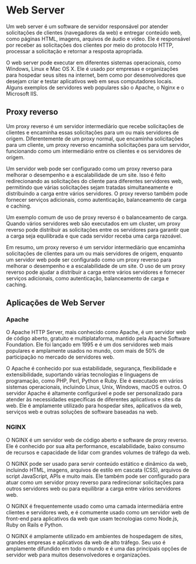 # Web Server

Um web server é um software de servidor responsável por atender solicitações de clientes (navegadores da web) e entregar conteúdo web, como páginas HTML, imagens, arquivos de áudio e vídeo. Ele é responsável por receber as solicitações dos clientes por meio do protocolo HTTP, processar a solicitação e retornar a resposta apropriada.

O web server pode executar em diferentes sistemas operacionais, como Windows, Linux e Mac OS X. Ele é usado por empresas e organizações para hospedar seus sites na internet, bem como por desenvolvedores que desejam criar e testar aplicativos web em seus computadores locais. Alguns exemplos de servidores web populares são o Apache, o Nginx e o Microsoft IIS.

## Proxy reverso

Um proxy reverso é um servidor intermediário que recebe solicitações de clientes e encaminha essas solicitações para um ou mais servidores de origem. Diferentemente de um proxy normal, que encaminha solicitações para um cliente, um proxy reverso encaminha solicitações para um servidor, funcionando como um intermediário entre os clientes e os servidores de origem.

Um servidor web pode ser configurado como um proxy reverso para melhorar o desempenho e a escalabilidade de um site. Isso é feito redirecionando as solicitações do cliente para diferentes servidores web, permitindo que várias solicitações sejam tratadas simultaneamente e distribuindo a carga entre vários servidores. O proxy reverso também pode fornecer serviços adicionais, como autenticação, balanceamento de carga e caching.

Um exemplo comum de uso de proxy reverso é o balanceamento de carga. Quando vários servidores web são executados em um cluster, um proxy reverso pode distribuir as solicitações entre os servidores para garantir que a carga seja equilibrada e que cada servidor receba uma carga razoável.

Em resumo, um proxy reverso é um servidor intermediário que encaminha solicitações de clientes para um ou mais servidores de origem, enquanto um servidor web pode ser configurado como um proxy reverso para melhorar o desempenho e a escalabilidade de um site. O uso de um proxy reverso pode ajudar a distribuir a carga entre vários servidores e fornecer serviços adicionais, como autenticação, balanceamento de carga e caching.

## Aplicações de Web Server

### Apache

O Apache HTTP Server, mais conhecido como Apache, é um servidor web de código aberto, gratuito e multiplataforma, mantido pela Apache Software Foundation. Ele foi lançado em 1995 e é um dos servidores web mais populares e amplamente usados no mundo, com mais de 50% de participação no mercado de servidores web.

O Apache é conhecido por sua estabilidade, segurança, flexibilidade e extensibilidade, suportando várias tecnologias e linguagens de programação, como PHP, Perl, Python e Ruby. Ele é executado em vários sistemas operacionais, incluindo Linux, Unix, Windows, macOS e outros. O servidor Apache é altamente configurável e pode ser personalizado para atender às necessidades específicas de diferentes aplicativos e sites da web. Ele é amplamente utilizado para hospedar sites, aplicativos da web, serviços web e outras soluções de software baseadas na web.

### NGINX

O NGINX é um servidor web de código aberto e software de proxy reverso. Ele é conhecido por sua alta performance, escalabilidade, baixo consumo de recursos e capacidade de lidar com grandes volumes de tráfego da web.

O NGINX pode ser usado para servir conteúdo estático e dinâmico da web, incluindo HTML, imagens, arquivos de estilo em cascata (CSS), arquivos de script JavaScript, APIs e muito mais. Ele também pode ser configurado para atuar como um servidor proxy reverso para redirecionar solicitações para outros servidores web ou para equilibrar a carga entre vários servidores web.

O NGINX é frequentemente usado como uma camada intermediária entre clientes e servidores web, e é comumente usado como um servidor web de front-end para aplicativos da web que usam tecnologias como Node.js, Ruby on Rails e Python.

O NGINX é amplamente utilizado em ambientes de hospedagem de sites, grandes empresas e aplicativos da web de alto tráfego. Seu uso é amplamente difundido em todo o mundo e é uma das principais opções de servidor web para muitos desenvolvedores e organizações.

